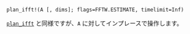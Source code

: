 ```
plan_ifft!(A [, dims]; flags=FFTW.ESTIMATE, timelimit=Inf)
```

[`plan_ifft`](@ref) と同様ですが、`A` に対してインプレースで操作します。
